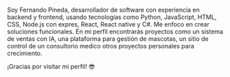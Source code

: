 Soy Fernando Pineda, desarrollador de software con experiencia en backend y frontend, usando tecnologías como Python, JavaScript, HTML, CSS, Node.js con expres, React, React native y C#. Me enfoco en crear soluciones funcionales. En mi perfil encontrarás proyectos como un sistema de ventas con IA, una plataforma para gestión de mascotas, un sitio de control de un consultorio medico  otros proyectos personales para crecimiento.

¡Gracias por visitar mi perfil! 😎
